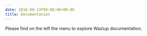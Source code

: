 ```yaml
---
date: 2016-09-13T09:00:00+00:00
title: Documentation
---
```


Please find on the left the menu to explore Waziup documentation.
